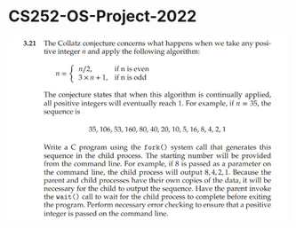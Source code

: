 # CS252-OS-Project-2022

![My Remote Image](https://github.com/PRASANNA-416/CS252-OS-Project-2022/blob/main/Question321.JPG)
